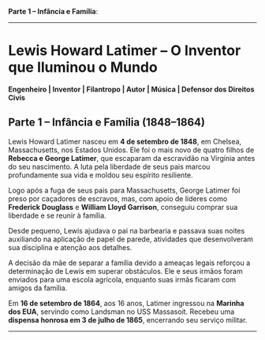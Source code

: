 **Parte 1 – Infância e Família**:

---

# Lewis Howard Latimer – O Inventor que Iluminou o Mundo

**Engenheiro | Inventor | Filantropo | Autor | Música | Defensor dos Direitos Civis**

## Parte 1 – Infância e Família (1848–1864)

Lewis Howard Latimer nasceu em **4 de setembro de 1848**, em Chelsea, Massachusetts, nos Estados Unidos. Ele foi o mais novo de quatro filhos de **Rebecca e George Latimer**, que escaparam da escravidão na Virgínia antes do seu nascimento. A luta pela liberdade de seus pais marcou profundamente sua vida e moldou seu espírito resiliente.

Logo após a fuga de seus pais para Massachusetts, George Latimer foi preso por caçadores de escravos, mas, com apoio de líderes como **Frederick Douglass** e **William Lloyd Garrison**, conseguiu comprar sua liberdade e se reunir à família.

Desde pequeno, Lewis ajudava o pai na barbearia e passava suas noites auxiliando na aplicação de papel de parede, atividades que desenvolveram sua disciplina e atenção aos detalhes.

A decisão da mãe de separar a família devido a ameaças legais reforçou a determinação de Lewis em superar obstáculos. Ele e seus irmãos foram enviados para uma escola agrícola, enquanto suas irmãs ficaram com amigos da família.

Em **16 de setembro de 1864**, aos 16 anos, Latimer ingressou na **Marinha dos EUA**, servindo como Landsman no USS Massasoit. Recebeu uma **dispensa honrosa em 3 de julho de 1865**, encerrando seu serviço militar.

---




